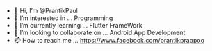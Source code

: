 - 👋 Hi, I’m @PrantikPaul
- 👀 I’m interested in ... Programming
- 🌱 I’m currently learning ... Flutter FrameWork
- 💞️ I’m looking to collaborate on ... Android App Development 
- 📫 How to reach me ... https://www.facebook.com/prantikprappoo

<!---
PrantikPrappo/PrantikPrappo is a ✨ special ✨ repository because its `README.md` (this file) appears on your GitHub profile.
You can click the Preview link to take a look at your changes.
--->
